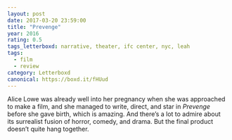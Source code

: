 ```yaml
---
layout: post 
date: 2017-03-20 23:59:00
title: "Prevenge"
year: 2016
rating: 0.5
tags_letterboxd: narrative, theater, ifc center, nyc, leah
tags:
  - film
  - review
category: Letterboxd
canonical: https://boxd.it/fHUud
---
```


Alice Lowe was already well into her pregnancy when she was approached to make a film, and she managed to write, direct, and star in <cite>Prevenge</cite> before she gave birth, which is amazing. And there’s a lot to admire about its surrealist fusion of horror, comedy, and drama. But the final product doesn’t quite hang together.